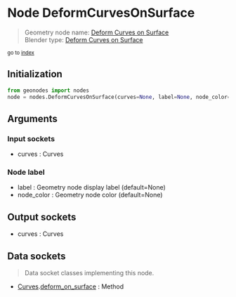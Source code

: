 
# Node DeformCurvesOnSurface

> Geometry node name: [Deform Curves on Surface](https://docs.blender.org/manual/en/latest/modeling/geometry_nodes/curve/deform_curves_on_surface.html)<br>
  Blender type: [Deform Curves on Surface](https://docs.blender.org/api/current/bpy.types.GeometryNodeDeformCurvesOnSurface.html)
  
<sub>go to [index](/docs/index.md)</sub>

## Initialization

```python
from geonodes import nodes
node = nodes.DeformCurvesOnSurface(curves=None, label=None, node_color=None)
```



## Arguments


### Input sockets

- curves : Curves

### Node label

- label : Geometry node display label (default=None)
- node_color : Geometry node color (default=None)

## Output sockets

- curves : Curves

## Data sockets

> Data socket classes implementing this node.
  
  
- [Curves](/docs/sockets/Curves.md).[deform_on_surface](/docs/sockets/Curves.md#deform_on_surface) : Method
  
